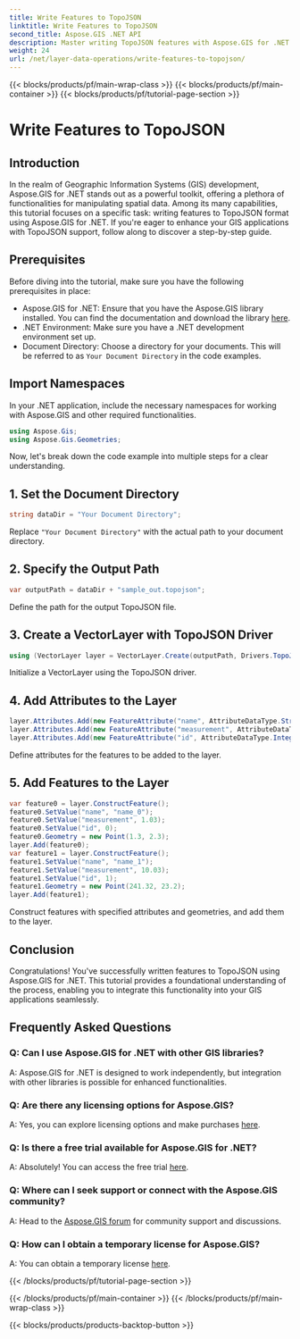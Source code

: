 ```yaml
---
title: Write Features to TopoJSON
linktitle: Write Features to TopoJSON
second_title: Aspose.GIS .NET API
description: Master writing TopoJSON features with Aspose.GIS for .NET. Follow our step-by-step tutorial. Elevate your GIS applications.
weight: 24
url: /net/layer-data-operations/write-features-to-topojson/
---
```


{{< blocks/products/pf/main-wrap-class >}}
{{< blocks/products/pf/main-container >}}
{{< blocks/products/pf/tutorial-page-section >}}

# Write Features to TopoJSON

## Introduction
In the realm of Geographic Information Systems (GIS) development, Aspose.GIS for .NET stands out as a powerful toolkit, offering a plethora of functionalities for manipulating spatial data. Among its many capabilities, this tutorial focuses on a specific task: writing features to TopoJSON format using Aspose.GIS for .NET. If you're eager to enhance your GIS applications with TopoJSON support, follow along to discover a step-by-step guide.
## Prerequisites
Before diving into the tutorial, make sure you have the following prerequisites in place:
- Aspose.GIS for .NET: Ensure that you have the Aspose.GIS library installed. You can find the documentation and download the library [here](https://reference.aspose.com/gis/net/).
- .NET Environment: Make sure you have a .NET development environment set up.
- Document Directory: Choose a directory for your documents. This will be referred to as `Your Document Directory` in the code examples.
## Import Namespaces
In your .NET application, include the necessary namespaces for working with Aspose.GIS and other required functionalities.
```csharp
using Aspose.Gis;
using Aspose.Gis.Geometries;
```
Now, let's break down the code example into multiple steps for a clear understanding.
## 1. Set the Document Directory
```csharp
string dataDir = "Your Document Directory";
```
Replace `"Your Document Directory"` with the actual path to your document directory.
## 2. Specify the Output Path
```csharp
var outputPath = dataDir + "sample_out.topojson";
```
Define the path for the output TopoJSON file.
## 3. Create a VectorLayer with TopoJSON Driver
```csharp
using (VectorLayer layer = VectorLayer.Create(outputPath, Drivers.TopoJson))
```
Initialize a VectorLayer using the TopoJSON driver.
## 4. Add Attributes to the Layer
```csharp
layer.Attributes.Add(new FeatureAttribute("name", AttributeDataType.String));
layer.Attributes.Add(new FeatureAttribute("measurement", AttributeDataType.Double));
layer.Attributes.Add(new FeatureAttribute("id", AttributeDataType.Integer));
```
Define attributes for the features to be added to the layer.
## 5. Add Features to the Layer
```csharp
var feature0 = layer.ConstructFeature();
feature0.SetValue("name", "name_0");
feature0.SetValue("measurement", 1.03);
feature0.SetValue("id", 0);
feature0.Geometry = new Point(1.3, 2.3);
layer.Add(feature0);
var feature1 = layer.ConstructFeature();
feature1.SetValue("name", "name_1");
feature1.SetValue("measurement", 10.03);
feature1.SetValue("id", 1);
feature1.Geometry = new Point(241.32, 23.2);
layer.Add(feature1);
```
Construct features with specified attributes and geometries, and add them to the layer.
## Conclusion
Congratulations! You've successfully written features to TopoJSON using Aspose.GIS for .NET. This tutorial provides a foundational understanding of the process, enabling you to integrate this functionality into your GIS applications seamlessly.
## Frequently Asked Questions
### Q: Can I use Aspose.GIS for .NET with other GIS libraries?
A: Aspose.GIS for .NET is designed to work independently, but integration with other libraries is possible for enhanced functionalities.
### Q: Are there any licensing options for Aspose.GIS?
A: Yes, you can explore licensing options and make purchases [here](https://purchase.aspose.com/buy).
### Q: Is there a free trial available for Aspose.GIS for .NET?
A: Absolutely! You can access the free trial [here](https://releases.aspose.com/).
### Q: Where can I seek support or connect with the Aspose.GIS community?
A: Head to the [Aspose.GIS forum](https://forum.aspose.com/c/gis/33) for community support and discussions.
### Q: How can I obtain a temporary license for Aspose.GIS?
A: You can obtain a temporary license [here](https://purchase.aspose.com/temporary-license/).

{{< /blocks/products/pf/tutorial-page-section >}}

{{< /blocks/products/pf/main-container >}}
{{< /blocks/products/pf/main-wrap-class >}}

{{< blocks/products/products-backtop-button >}}
